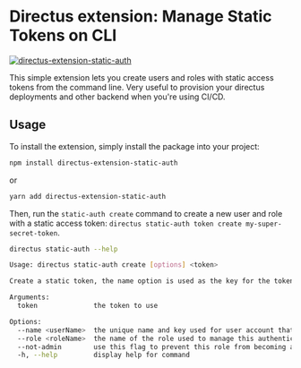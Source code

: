 # Directus extension: Manage Static Tokens on CLI
[![directus-extension-static-auth](https://npmbadge.com/npm/directus-extension-static-auth?mode=yarn)](https://www.npmjs.com/package/directus-extension-static-auth)

This simple extension lets you create users and roles with static access tokens from the command line. Very useful to provision your directus deployments and other backend when you're using CI/CD.

## Usage

To install the extension, simply install the package into your project:

```bash
npm install directus-extension-static-auth
```

or

```bash
yarn add directus-extension-static-auth
```

Then, run the `static-auth create` command to create a new user and role with a static access token: `directus static-auth token create my-super-secret-token`.

```bash
directus static-auth --help

Usage: directus static-auth create [options] <token>

Create a static token, the name option is used as the key for the token. This means that if you change the name, a new token will be created.

Arguments:
  token              the token to use

Options:
  --name <userName>  the unique name and key used for user account that manages the token (default: "Token")
  --role <roleName>  the name of the role used to manage this authentication. If this option is not provided, the name defaults to the --name option
  --not-admin        use this flag to prevent this role from becoming an administrator, this allows you to manually manage roles and permissions (default: false)
  -h, --help         display help for command
```
